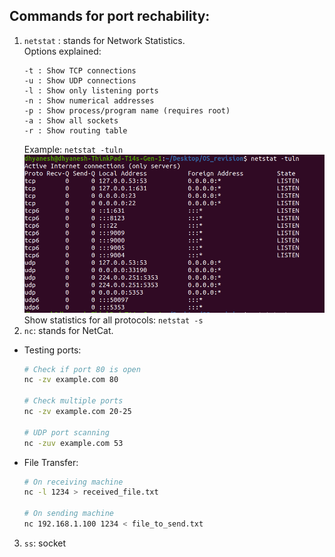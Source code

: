 ## Commands for port rechability:
1. `netstat` : stands for Network Statistics.<br/>
Options explained:
    ```
    -t : Show TCP connections
    -u : Show UDP connections
    -l : Show only listening ports
    -n : Show numerical addresses
    -p : Show process/program name (requires root)
    -a : Show all sockets
    -r : Show routing table
    ```
    Example: ``netstat -tuln``
    ![alt](../Images/Netstat_tuln.png)
    <br>Show statistics for all protocols: `netstat -s`
2. `nc`: stands for NetCat.
- Testing ports:
    ```sh
    # Check if port 80 is open
    nc -zv example.com 80

    # Check multiple ports
    nc -zv example.com 20-25

    # UDP port scanning
    nc -zuv example.com 53
    ``` 
- File Transfer:
    ```sh
    # On receiving machine
    nc -l 1234 > received_file.txt

    # On sending machine
    nc 192.168.1.100 1234 < file_to_send.txt
    ```
3. `ss`: socket 